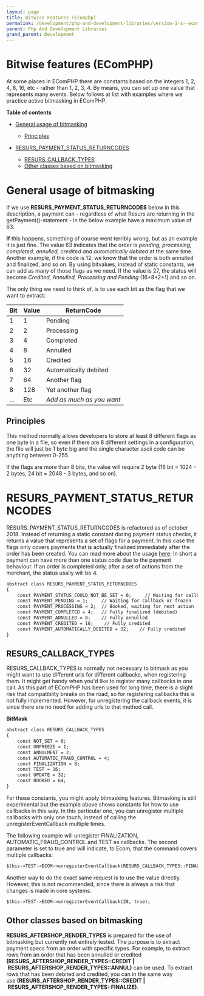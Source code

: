 ```yaml
---
layout: page
title: Bitwise Features (Ecomphp)
permalink: /development/php-and-development-libraries/version-1-x--ecomphp-/ecomphp-features-and-tips/16056616/
parent: Php And Development Libraries
grand_parent: Development
---
```




# Bitwise features (EComPHP) 

At some places in EComPHP there are constants based on the integers 1,
2, 4, 8, 16, etc - rather than 1, 2, 3, 4. By means, you can set up one
value that represents many events. Below follows at list with examples
where we practice active bitmasking in EComPHP.

**Table of contents**
- [General usage of
  bitmasking](#bitwisefeatures(ecomphp)-generalusageofbitmasking)
  - [Principles](#bitwisefeatures(ecomphp)-principles)

- [RESURS_PAYMENT_STATUS_RETURNCODES](#bitwisefeatures(ecomphp)-resurs)
  - [RESURS_CALLBACK_TYPES](#bitwisefeatures(ecomphp)-resurs)
  - [Other classes based on
    bitmasking](#bitwisefeatures(ecomphp)-otherclassesbasedonbitmasking)

# General usage of bitmasking
If we use **RESURS_PAYMENT_STATUS_RETURNCODES** below in this
description, a payment can - regardless of what Resurs are returning in
the getPayment()-statement - in the below example have a maximum value
of 63.

**If** this happens, something of course went terribly wrong, but as an
example it is just fine. The value 63 indicates that the order is
*pending, processing, completed, annulled, credited and automatically
debited* at the same time. Another example, if the code is 12, we know
that the order is both annulled and finalized, and so on. By using
bitvalues, instead of static constants, we can add as many of those
flags as we need. If the value is 27, the status will become *Credited,
Annulled, Processing and Pending* (16+8+2+1) and so on.

The only thing we need to think of, is to use each bit as the flag that
we want to extract:

| Bit | Value | ReturnCode                |
|-----|-------|---------------------------|
| 1   | 1     | Pending                   |
| 2   | 2     | Processing                |
| 3   | 4     | Completed                 |
| 4   | 8     | Annulled                  |
| 5   | 16    | Credited                  |
| 6   | 32    | Automatically debited     |
| 7   | 64    | Another flag              |
| 8   | 128   | Yet another flag          |
| ... | Etc   | *Add as much as you want* |

## Principles
This method normally allows developers to store at least 8 different
flags as one byte in a file, so even if there are 8 different settings
in a configuration, the file will just be 1 byte big and the single
character ascii code can be anything between 0-255.

If the flags are more than 8 bits, the value will require 2 byte (16 bit
= 1024 - 2 bytes, 24 bit = 2048 - 3 bytes, and so on).

# RESURS_PAYMENT_STATUS_RETURNCODES
RESURS_PAYMENT_STATUS_RETURNCODES is refactored as of october 2018.
Instead of returning a static constant during payment status checks, it
returns a value that represents a set of flags for a payment. In this
case the flags only covers payments that is actually finalized
immediately after the order has been created. You can read more about
the usage [here](16056643). In short a payment can have more than one
status code due to the payment behaviour. If an order is completed only,
after a set of actions from the merchant, the status usally will be 4.

```xml
abstract class RESURS_PAYMENT_STATUS_RETURNCODES
{
    const PAYMENT_STATUS_COULD_NOT_BE_SET = 0;     // Waiting for callback or frozen
    const PAYMENT_PENDING = 1;     // Waiting for callback or frozen
    const PAYMENT_PROCESSING = 2;  // Booked, waiting for next action
    const PAYMENT_COMPLETED = 4;   // Fully finalized (debited)
    const PAYMENT_ANNULLED = 8;    // Fully annulled
    const PAYMENT_CREDITED = 16;    // Fully credited
    const PAYMENT_AUTOMATICALLY_DEBITED = 32;    // Fully credited
}
```

## RESURS_CALLBACK_TYPES
RESURS_CALLBACK_TYPES is normally not necessary to bitmask as you might
want to use different urls for different callbacks, when registering
them. It might get handy when you'd like to register many callbacks in
one call. As this part of EComPHP has been used for long time, there is
a slight risk that compatiblity breaks on the road, so for registering
callbacks this is not fully implemented. However, for unregistering the
callback events, it is since there are no need for adding urls to that
method call.

**BitMask**
```xml
abstract class RESURS_CALLBACK_TYPES
{
    const NOT_SET = 0;
    const UNFREEZE = 1;
    const ANNULMENT = 2;
    const AUTOMATIC_FRAUD_CONTROL = 4;
    const FINALIZATION = 8;
    const TEST = 16;
    const UPDATE = 32;
    const BOOKED = 64;
}
```
For those constants, you might apply bitmasking features. Bitmasking is
still experimental but the example above shows constants for how to use
callbacks in this way. In this particular one, you can unregister
multiple callbacks with only one touch, instead of calling the
unregisterEventCallback multiple times.

The following example will unregister FINALIZATION,
AUTOMATIC_FRAUD_CONTROL and TEST as callbacks. The second parameter is
set to true and will indicate, to Ecom, that the command covers multiple
callbacks:

```xml
$this->TEST->ECOM->unregisterEventCallback(RESURS_CALLBACK_TYPES::FINALIZATION | RESURS_CALLBACK_TYPES::AUTOMATIC_FRAUD_CONTROL | RESURS_CALLBACK_TYPES::TEST, true);
```
Another way to do the exact same request is to use the value directly.
However, this is not recommended, since there is always a risk that
changes is made in core systems.

```xml
$this->TEST->ECOM->unregisterEventCallback(28, true);
```
## Other classes based on bitmasking

**RESURS_AFTERSHOP_RENDER_TYPES** is prepared for the use of bitmasking
but currently not entirely tested. The purpose is to extract payment
specs from an order with specific types. For example, to extract rows
from an order that has been annulled or credited
**(RESURS_AFTERSHOP_RENDER_TYPES::CREDIT
\| RESURS_AFTERSHOP_RENDER_TYPES::ANNUL)** can be used. To extract rows
that has been debited and credited, you can in the same way
use **(RESURS_AFTERSHOP_RENDER_TYPES::CREDIT
\| RESURS_AFTERSHOP_RENDER_TYPES::FINALIZE)**.

